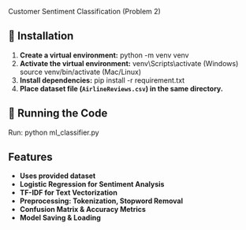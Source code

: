 Customer Sentiment Classification (Problem 2)

## 📌 Installation
1. **Create a virtual environment:**
python -m venv venv
2. **Activate the virtual environment:**
venv\Scripts\activate (Windows) 
source venv/bin/activate (Mac/Linux)
3. **Install dependencies:**
pip install -r requirement.txt
4. **Place dataset file (`AirlineReviews.csv`) in the same directory.**

## 🚀 Running the Code
Run:
python ml_classifier.py


##  Features
- **Uses provided dataset**
- **Logistic Regression for Sentiment Analysis**
- **TF-IDF for Text Vectorization**
- **Preprocessing: Tokenization, Stopword Removal**
- **Confusion Matrix & Accuracy Metrics**
- **Model Saving & Loading**
